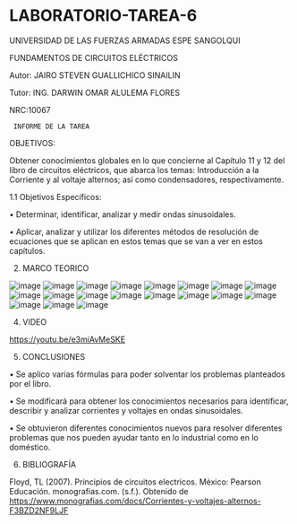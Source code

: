 # LABORATORIO-TAREA-6

UNIVERSIDAD DE LAS FUERZAS ARMADAS ESPE SANGOLQUI

FUNDAMENTOS DE CIRCUITOS ELÉCTRICOS

Autor: JAIRO STEVEN GUALLICHICO SINAILIN

Tutor: ING. DARWIN OMAR ALULEMA FLORES

NRC:10067

     INFORME DE LA TAREA
OBJETIVOS:

Obtener conocimientos globales en lo que concierne al Capítulo 11 y 12 del libro de circuitos eléctricos, que abarca  los temas: Introducción a la Corriente y al voltaje alternos; así como condensadores, respectivamente.

1.1	Objetivos Específicos:

•	Determinar, identificar, analizar y medir ondas sinusoidales.

•	Aplicar, analizar y utilizar los diferentes métodos de resolución de ecuaciones que se aplican en estos temas que se van a ver en estos capítulos.

2.	MARCO TEORICO 
 
 ![image](https://user-images.githubusercontent.com/116815201/210871442-e8ffe835-98bd-4a99-b427-dc9311048d6c.png)
![image](https://user-images.githubusercontent.com/116815201/210871464-c9ade773-c3ba-4f36-9210-9a4024073df4.png)
![image](https://user-images.githubusercontent.com/116815201/210871506-79833785-6926-4467-83e2-41df9af76bc7.png)
![image](https://user-images.githubusercontent.com/116815201/210871545-dede8322-2c4f-4e27-9f50-4ac8da063381.png)
![image](https://user-images.githubusercontent.com/116815201/210871576-a202abd2-2529-49de-94c5-0fbc6727013a.png)
![image](https://user-images.githubusercontent.com/116815201/210871735-6aee2dfd-cdda-4bf9-9565-5beb64598cec.png)
![image](https://user-images.githubusercontent.com/116815201/210871789-88200aa0-2d3f-4141-90be-66641f9ff2d0.png)
![image](https://user-images.githubusercontent.com/116815201/210871870-8a5ead19-8c39-42f6-be1d-dc10263537ec.png)
![image](https://user-images.githubusercontent.com/116815201/210871929-b6cb6b5d-196d-43dd-89b1-af07d57b4cb3.png)
![image](https://user-images.githubusercontent.com/116815201/210872201-1c6d74f9-d732-4110-959f-e1c259444ff0.png)
![image](https://user-images.githubusercontent.com/116815201/210872232-8128c52a-1bdf-43d4-9bc9-4d7c8241127d.png)
![image](https://user-images.githubusercontent.com/116815201/210872287-06627f54-cfbd-462f-b7e8-ca6ee74444fe.png)
![image](https://user-images.githubusercontent.com/116815201/210872351-d4c0e42a-22ca-4f1e-bbe0-0883a7cfa0d4.png)
![image](https://user-images.githubusercontent.com/116815201/210872390-c96716ff-4cea-4dc5-9800-dde185078f29.png)
![image](https://user-images.githubusercontent.com/116815201/210872439-d284bf87-18bb-4456-a12b-2c9ed331a3fd.png)
![image](https://user-images.githubusercontent.com/116815201/210872487-b9e7671c-e5cf-4862-9e5e-67ad36536cce.png)
![image](https://user-images.githubusercontent.com/116815201/210872539-0b69d21d-97e0-4b25-80fc-955391fa0990.png)
![image](https://user-images.githubusercontent.com/116815201/210872571-6180fc38-55ff-4b23-8bdf-c73297cba05b.png)
![image](https://user-images.githubusercontent.com/116815201/210872612-59f60e70-eefc-4c3f-bb2b-01f83b26a4f2.png)

4.	VIDEO

https://youtu.be/e3miAvMeSKE

5.	CONCLUSIONES 

•	Se aplico varias fórmulas para poder solventar los problemas planteados por el libro.

•	Se modificará para obtener los conocimientos necesarios para identificar, describir y analizar corrientes y voltajes en ondas sinusoidales.

•	Se obtuvieron diferentes conocimientos nuevos para resolver diferentes problemas que nos pueden ayudar tanto en lo industrial como en lo doméstico.

6.	BIBLIOGRAFÍA 

Floyd, TL (2007). Principios de circuitos electricos. México: Pearson Educación.
monografias.com. (s.f.). Obtenido de https://www.monografias.com/docs/Corrientes-y-voltajes-alternos-F3BZD2NF9LJF


